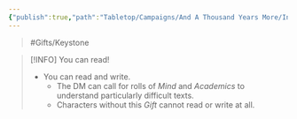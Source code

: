 ```yaml
---
{"publish":true,"path":"Tabletop/Campaigns/And A Thousand Years More/Inventory/Gifts/Literacy.md","permalink":"/tabletop/campaigns/and-a-thousand-years-more/inventory/gifts/literacy/","title":"Literacy"}
---
```



> #Gifts/Keystone

> [!INFO] You can read!
> - You can read and write.
> 	- The DM can call for rolls of *Mind* and *Academics* to understand particularly difficult texts.
> 	- Characters without this *Gift* cannot read or write at all.
